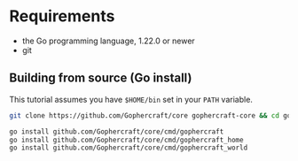 # Requirements

- the Go programming language, 1.22.0 or newer
- git

## Building from source (Go install)

This tutorial assumes you have `$HOME/bin` set in your `PATH` variable.

```bash
git clone https://github.com/Gophercraft/core gophercraft-core && cd gophercraft-core

go install github.com/Gophercraft/core/cmd/gophercraft
go install github.com/Gophercraft/core/cmd/gophercraft_home
go install github.com/Gophercraft/core/cmd/gophercraft_world
```
